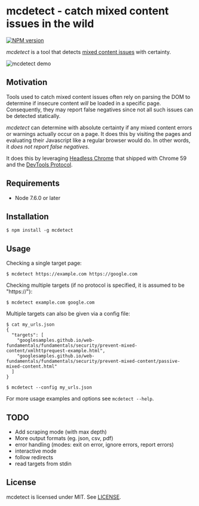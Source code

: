# mcdetect - catch mixed content issues in the wild
[![NPM version](https://img.shields.io/npm/v/mcdetect.svg)](https://www.npmjs.com/package/mcdetect)

_mcdetect_ is a tool that detects [mixed content issues](https://developers.google.com/web/fundamentals/security/prevent-mixed-content/what-is-mixed-content)
with certainty.

![mcdetect demo](demo.gif)

## Motivation

Tools used to catch mixed content issues often rely
on parsing the DOM to determine if insecure content _will_ be loaded in a specific
page. Consequently, they may report false negatives since not all such issues
can be detected statically.

_mcdetect_ can determine with absolute certainty if any mixed content
errors or warnings actually occur on a page. It does this by visiting
the pages and evaluating their Javascript like a regular browser would do.
In other words, it _does not report false negatives_.

It does this by leveraging [Headless Chrome](https://developers.google.com/web/updates/2017/04/headless-chrome)
that shipped with Chrome 59 and the [DevTools Protocol](https://chromedevtools.github.io/devtools-protocol/).

## Requirements

- Node 7.6.0 or later

## Installation

```shell
$ npm install -g mcdetect
```

## Usage

Checking a single target page:

```shell
$ mcdetect https://example.com https://google.com
```

Checking multiple targets (if no protocol is specified, it is assumed to be
"https://"):
```shell
$ mcdetect example.com google.com
```

Multiple targets can also be given via a config file:

```shell
$ cat my_urls.json
{
  "targets": [
    "googlesamples.github.io/web-fundamentals/fundamentals/security/prevent-mixed-content/xmlhttprequest-example.html",
    "googlesamples.github.io/web-fundamentals/fundamentals/security/prevent-mixed-content/passive-mixed-content.html"
  ]
}

$ mcdetect --config my_urls.json
```

For more usage examples and options see `mcdetect --help`.

## TODO

- Add scraping mode (with max depth)
- More output formats (eg. json, csv, pdf)
- error handling (modes: exit on error, ignore errors, report errors)
- interactive mode
- follow redirects
- read targets from stdin

## License

mcdetect is licensed under MIT. See [LICENSE](LICENSE).
